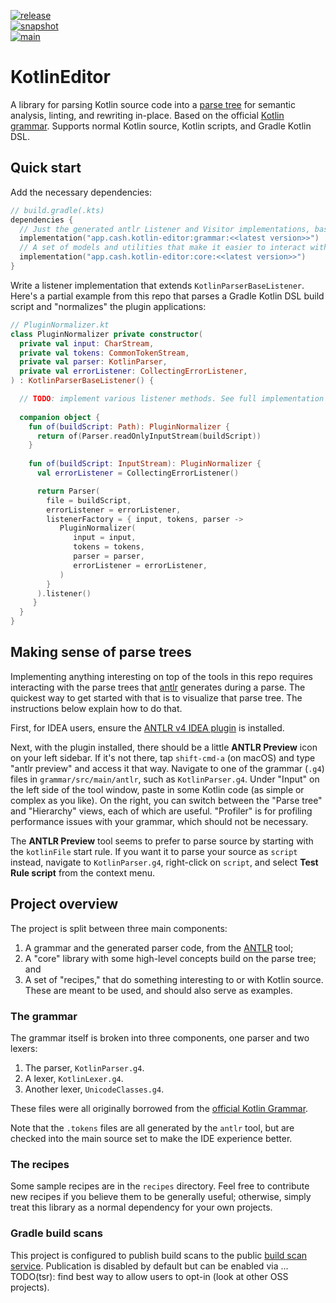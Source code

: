 [![release](https://img.shields.io/maven-central/v/app.cash.kotlin-editor/core?label=release&color=blue)](https://central.sonatype.com/namespace/app.cash.kotlin-editor)  
[![snapshot](https://img.shields.io/nexus/s/app.cash.kotlin-editor/core?server=https%3A%2F%2Foss.sonatype.org&label=snapshot)](https://oss.sonatype.org/content/repositories/snapshots/app/cash/kotlin-editor/)   
[![main](https://github.com/cashapp/kotlin-editor/actions/workflows/push.yml/badge.svg)](https://github.com/cashapp/kotlin-editor/actions/workflows/push.yml)

# KotlinEditor

A library for parsing Kotlin source code into a [parse tree](https://en.wikipedia.org/wiki/Parse_tree) 
for semantic analysis, linting, and rewriting in-place. Based on the official 
[Kotlin grammar](https://kotlinlang.org/docs/reference/grammar.html). Supports normal Kotlin source,
Kotlin scripts, and Gradle Kotlin DSL.

## Quick start

Add the necessary dependencies:

```kotlin
// build.gradle(.kts)
dependencies {
  // Just the generated antlr Listener and Visitor implementations, based on the grammar 
  implementation("app.cash.kotlin-editor:grammar:<<latest version>>")
  // A set of models and utilities that make it easier to interact with parse trees
  implementation("app.cash.kotlin-editor:core:<<latest version>>")
}
```

Write a listener implementation that extends `KotlinParserBaseListener`. Here's a partial example 
from this repo that parses a Gradle Kotlin DSL build script and "normalizes" the plugin applications:

```kotlin
// PluginNormalizer.kt
class PluginNormalizer private constructor(
  private val input: CharStream,
  private val tokens: CommonTokenStream,
  private val parser: KotlinParser,
  private val errorListener: CollectingErrorListener,
) : KotlinParserBaseListener() {

  // TODO: implement various listener methods. See full implementation in `recipes/plugins/`
  
  companion object {
    fun of(buildScript: Path): PluginNormalizer {
      return of(Parser.readOnlyInputStream(buildScript))
    }
      
    fun of(buildScript: InputStream): PluginNormalizer {
      val errorListener = CollectingErrorListener()

      return Parser(
        file = buildScript,
        errorListener = errorListener,
        listenerFactory = { input, tokens, parser ->
           PluginNormalizer(
              input = input,
              tokens = tokens,
              parser = parser,
              errorListener = errorListener,
           )
        }
      ).listener()
     }
  }
}
```

## Making sense of parse trees

Implementing anything interesting on top of the tools in this repo requires interacting with the 
parse trees that [antlr](https://www.antlr.org/) generates during a parse. The quickest way to get
started with that is to visualize that parse tree. The instructions below explain how to do that.

First, for IDEA users, ensure the [ANTLR v4 IDEA plugin](https://plugins.jetbrains.com/plugin/7358-antlr-v4) is installed.

Next, with the plugin installed, there should be a little **ANTLR Preview** icon on your left 
sidebar. If it's not there, tap `shift-cmd-a` (on macOS) and type "antlr preview" and access it that 
way. Navigate to one of the grammar (`.g4`) files in `grammar/src/main/antlr`, such as 
`KotlinParser.g4`. Under "Input" on the left side of the tool window, paste in some Kotlin code (as
simple or complex as you like). On the right, you can switch between the "Parse tree" and 
"Hierarchy" views, each of which are useful. "Profiler" is for profiling performance issues with 
your grammar, which should not be necessary.

The **ANTLR Preview** tool seems to prefer to parse source by starting with the `kotlinFile` start
rule. If you want it to parse your source as `script` instead, navigate to `KotlinParser.g4`,
right-click on `script`, and select **Test Rule script** from the context menu.

## Project overview

The project is split between three main components:

1. A grammar and the generated parser code, from the [ANTLR](https://www.antlr.org/) tool; 
2. A "core" library with some high-level concepts build on the parse tree; and
3. A set of "recipes," that do something interesting to or with Kotlin source. These are meant to be
   used, and should also serve as examples.

### The grammar

The grammar itself is broken into three components, one parser and two lexers:

1. The parser, `KotlinParser.g4`.
2. A lexer, `KotlinLexer.g4`.
3. Another lexer, `UnicodeClasses.g4`.

These files were all originally borrowed from the
[official Kotlin Grammar](https://kotlinlang.org/docs/reference/grammar.html).

Note that the `.tokens` files are all generated by the `antlr` tool, but are checked into the main
source set to make the IDE experience better.

### The recipes

Some sample recipes are in the `recipes` directory. Feel free to contribute new recipes if you 
believe them to be generally useful; otherwise, simply treat this library as a normal dependency for
your own projects.

### Gradle build scans

This project is configured to publish build scans to the public 
[build scan service](https://scans.gradle.com/). Publication is disabled by default but can be 
enabled via ... TODO(tsr): find best way to allow users to opt-in (look at other OSS projects).
